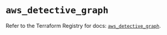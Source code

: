 # `aws_detective_graph`

Refer to the Terraform Registry for docs: [`aws_detective_graph`](https://registry.terraform.io/providers/hashicorp/aws/4.54.0/docs/resources/detective_graph).
